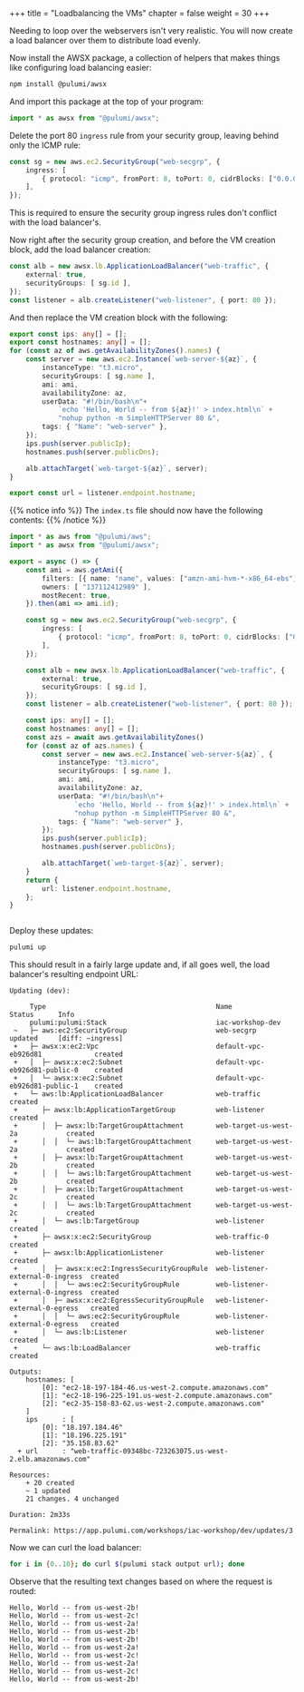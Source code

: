 +++
title = "Loadbalancing the VMs"
chapter = false
weight = 30
+++

Needing to loop over the webservers isn't very realistic. You will now create a load balancer over them to distribute load evenly.

Now install the AWSX package, a collection of helpers that makes things like configuring load balancing easier:

```bash
npm install @pulumi/awsx
```

And import this package at the top of your program:

```typescript
import * as awsx from "@pulumi/awsx";
```

Delete the port 80 `ingress` rule from your security group, leaving behind only the ICMP rule:

```typescript
const sg = new aws.ec2.SecurityGroup("web-secgrp", {
    ingress: [
        { protocol: "icmp", fromPort: 8, toPort: 0, cidrBlocks: ["0.0.0.0/0"] },
    ],
});
```

This is required to ensure the security group ingress rules don't conflict with the load balancer's.

Now right after the security group creation, and before the VM creation block, add the load balancer creation:

```typescript
const alb = new awsx.lb.ApplicationLoadBalancer("web-traffic", {
    external: true,
    securityGroups: [ sg.id ],
});
const listener = alb.createListener("web-listener", { port: 80 });
```

And then replace the VM creation block with the following:

```typescript
export const ips: any[] = [];
export const hostnames: any[] = [];
for (const az of aws.getAvailabilityZones().names) {
    const server = new aws.ec2.Instance(`web-server-${az}`, {
        instanceType: "t3.micro",
        securityGroups: [ sg.name ],
        ami: ami,
        availabilityZone: az,
        userData: "#!/bin/bash\n"+
            `echo 'Hello, World -- from ${az}!' > index.html\n` +
            "nohup python -m SimpleHTTPServer 80 &",
        tags: { "Name": "web-server" },
    });
    ips.push(server.publicIp);
    hostnames.push(server.publicDns);

    alb.attachTarget(`web-target-${az}`, server);
}

export const url = listener.endpoint.hostname;
```

{{% notice info %}}
The `index.ts` file should now have the following contents:
{{% /notice %}}
```typescript
import * as aws from "@pulumi/aws";
import * as awsx from "@pulumi/awsx";

export = async () => {
    const ami = aws.getAmi({
        filters: [{ name: "name", values: ["amzn-ami-hvm-*-x86_64-ebs"] }],
        owners: [ "137112412989" ],
        mostRecent: true,
    }).then(ami => ami.id);

    const sg = new aws.ec2.SecurityGroup("web-secgrp", {
        ingress: [
            { protocol: "icmp", fromPort: 8, toPort: 0, cidrBlocks: ["0.0.0.0/0"] },
        ],
    });

    const alb = new awsx.lb.ApplicationLoadBalancer("web-traffic", {
        external: true,
        securityGroups: [ sg.id ],
    });
    const listener = alb.createListener("web-listener", { port: 80 });

    const ips: any[] = [];
    const hostnames: any[] = [];
    const azs = await aws.getAvailabilityZones()
    for (const az of azs.names) {
        const server = new aws.ec2.Instance(`web-server-${az}`, {
            instanceType: "t3.micro",
            securityGroups: [ sg.name ],
            ami: ami,
            availabilityZone: az,
            userData: "#!/bin/bash\n"+
                `echo 'Hello, World -- from ${az}!' > index.html\n` +
                "nohup python -m SimpleHTTPServer 80 &",
            tags: { "Name": "web-server" },
        });
        ips.push(server.publicIp);
        hostnames.push(server.publicDns);

	    alb.attachTarget(`web-target-${az}`, server);
    }
    return {
	    url: listener.endpoint.hostname,
    };
}



```

Deploy these updates:

```bash
pulumi up
```

This should result in a fairly large update and, if all goes well, the load balancer's resulting endpoint URL:

```
Updating (dev):

     Type                                          Name                             Status      Info
     pulumi:pulumi:Stack                           iac-workshop-dev
 ~   ├─ aws:ec2:SecurityGroup                      web-secgrp                       updated     [diff: ~ingress]
 +   ├─ awsx:x:ec2:Vpc                             default-vpc-eb926d81             created
 +   │  ├─ awsx:x:ec2:Subnet                       default-vpc-eb926d81-public-0    created
 +   │  └─ awsx:x:ec2:Subnet                       default-vpc-eb926d81-public-1    created
 +   └─ aws:lb:ApplicationLoadBalancer             web-traffic                      created
 +      ├─ awsx:lb:ApplicationTargetGroup          web-listener                     created
 +      │  ├─ awsx:lb:TargetGroupAttachment        web-target-us-west-2a            created
 +      │  │  └─ aws:lb:TargetGroupAttachment      web-target-us-west-2a            created
 +      │  ├─ awsx:lb:TargetGroupAttachment        web-target-us-west-2b            created
 +      │  │  └─ aws:lb:TargetGroupAttachment      web-target-us-west-2b            created
 +      │  ├─ awsx:lb:TargetGroupAttachment        web-target-us-west-2c            created
 +      │  │  └─ aws:lb:TargetGroupAttachment      web-target-us-west-2c            created
 +      │  └─ aws:lb:TargetGroup                   web-listener                     created
 +      ├─ awsx:x:ec2:SecurityGroup                web-traffic-0                    created
 +      ├─ awsx:lb:ApplicationListener             web-listener                     created
 +      │  ├─ awsx:x:ec2:IngressSecurityGroupRule  web-listener-external-0-ingress  created
 +      │  │  └─ aws:ec2:SecurityGroupRule         web-listener-external-0-ingress  created
 +      │  ├─ awsx:x:ec2:EgressSecurityGroupRule   web-listener-external-0-egress   created
 +      │  │  └─ aws:ec2:SecurityGroupRule         web-listener-external-0-egress   created
 +      │  └─ aws:lb:Listener                      web-listener                     created
 +      └─ aws:lb:LoadBalancer                     web-traffic                      created

Outputs:
    hostnames: [
        [0]: "ec2-18-197-184-46.us-west-2.compute.amazonaws.com"
        [1]: "ec2-18-196-225-191.us-west-2.compute.amazonaws.com"
        [2]: "ec2-35-158-83-62.us-west-2.compute.amazonaws.com"
    ]
    ips      : [
        [0]: "18.197.184.46"
        [1]: "18.196.225.191"
        [2]: "35.158.83.62"
  + url      : "web-traffic-09348bc-723263075.us-west-2.elb.amazonaws.com"

Resources:
    + 20 created
    ~ 1 updated
    21 changes. 4 unchanged

Duration: 2m33s

Permalink: https://app.pulumi.com/workshops/iac-workshop/dev/updates/3
```

Now we can curl the load balancer:

```bash
for i in {0..10}; do curl $(pulumi stack output url); done
```

Observe that the resulting text changes based on where the request is routed:

```
Hello, World -- from us-west-2b!
Hello, World -- from us-west-2c!
Hello, World -- from us-west-2a!
Hello, World -- from us-west-2b!
Hello, World -- from us-west-2b!
Hello, World -- from us-west-2a!
Hello, World -- from us-west-2c!
Hello, World -- from us-west-2a!
Hello, World -- from us-west-2c!
Hello, World -- from us-west-2b!
```
